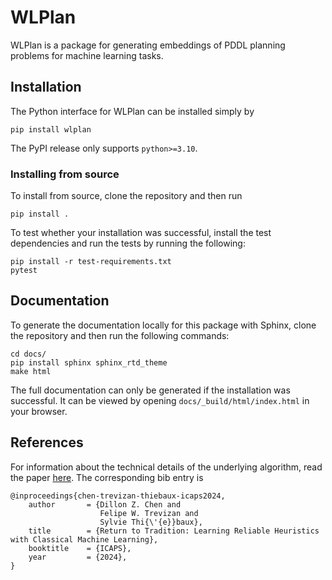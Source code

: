 WLPlan
======

WLPlan is a package for generating embeddings of PDDL planning problems for machine learning tasks.

## Installation
The Python interface for WLPlan can be installed simply by

    pip install wlplan

The PyPI release only supports `python>=3.10`.

### Installing from source

To install from source, clone the repository and then run

    pip install .

To test whether your installation was successful, install the test dependencies and run the tests by running the following:

    pip install -r test-requirements.txt
    pytest

## Documentation
To generate the documentation locally for this package with Sphinx, clone the repository and then run the following commands:

    cd docs/
    pip install sphinx sphinx_rtd_theme
    make html

The full documentation can only be generated if the installation was successful. It can be viewed by opening `docs/_build/html/index.html` in your browser.

## References
For information about the technical details of the underlying algorithm, read the paper [here](https://dillonzchen.github.io/publications/chen-trevizan-thiebaux-icaps2024.pdf). The corresponding bib entry is

    @inproceedings{chen-trevizan-thiebaux-icaps2024,
        author       = {Dillon Z. Chen and
                        Felipe W. Trevizan and 
                        Sylvie Thi{\'{e}}baux},
        title        = {Return to Tradition: Learning Reliable Heuristics with Classical Machine Learning},
        booktitle    = {ICAPS},
        year         = {2024},
    }
